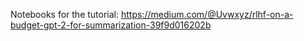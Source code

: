 Notebooks for the tutorial: https://medium.com/@Uvwxyz/rlhf-on-a-budget-gpt-2-for-summarization-39f9d016202b
